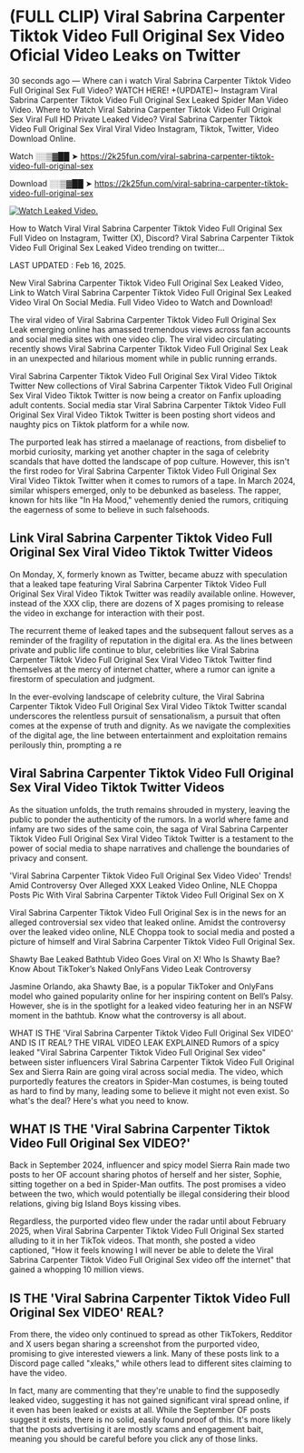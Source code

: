 # (FULL CLIP) Viral Sabrina Carpenter Tiktok Video Full Original Sex Video Oficial Video Leaks on Twitter

30 seconds ago — Where can i watch Viral Sabrina Carpenter Tiktok Video Full Original Sex Full Video? WATCH HERE! +(UPDATE)~ Instagram Viral Sabrina Carpenter Tiktok Video Full Original Sex Leaked Spider Man Video Video. Where to Watch Viral Sabrina Carpenter Tiktok Video Full Original Sex Viral Full HD Private Leaked Video? Viral Sabrina Carpenter Tiktok Video Full Original Sex Viral Viral Video Instagram, Tiktok, Twitter, Video Download Online.

Watch ░░▒▓██ ➤ https://2k25fun.com/viral-sabrina-carpenter-tiktok-video-full-original-sex

Download ░░▒▓██ ➤ https://2k25fun.com/viral-sabrina-carpenter-tiktok-video-full-original-sex

[![Watch Leaked Video.](https://miro.medium.com/v2/resize:fit:828/format:webp/1*cilzJN44JGOrTw9NJCrNHA.gif "Watch Leaked Video")](https://2k25fun.com/viral-sabrina-carpenter-tiktok-video-full-original-sex)

How to Watch Viral Viral Sabrina Carpenter Tiktok Video Full Original Sex Full Video on Instagram, Twitter (X), Discord? Viral Sabrina Carpenter Tiktok Video Full Original Sex Leaked Video trending on twitter...

LAST UPDATED : Feb 16, 2025.

New Viral Sabrina Carpenter Tiktok Video Full Original Sex Leaked Video, Link to Watch Viral Sabrina Carpenter Tiktok Video Full Original Sex Leaked Video Viral On Social Media. Full Video Video to Watch and Download!

The viral video of Viral Sabrina Carpenter Tiktok Video Full Original Sex Leak emerging online has amassed tremendous views across fan accounts and social media sites with one video clip. The viral video circulating recently shows Viral Sabrina Carpenter Tiktok Video Full Original Sex Leak in an unexpected and hilarious moment while in public running errands.

Viral Sabrina Carpenter Tiktok Video Full Original Sex Viral Video Tiktok Twitter New collections of Viral Sabrina Carpenter Tiktok Video Full Original Sex Viral Video Tiktok Twitter is now being a creator on Fanfix uploading adult contents. Social media star Viral Sabrina Carpenter Tiktok Video Full Original Sex Viral Video Tiktok Twitter is been posting short videos and naughty pics on Tiktok platform for a while now.

The purported leak has stirred a maelanage of reactions, from disbelief to morbid curiosity, marking yet another chapter in the saga of celebrity scandals that have dotted the landscape of pop culture. However, this isn't the first rodeo for Viral Sabrina Carpenter Tiktok Video Full Original Sex Viral Video Tiktok Twitter when it comes to rumors of a tape. In March 2024, similar whispers emerged, only to be debunked as baseless. The rapper, known for hits like "In Ha Mood," vehemently denied the rumors, critiquing the eagerness of some to believe in such falsehoods.

## Link Viral Sabrina Carpenter Tiktok Video Full Original Sex Viral Video Tiktok Twitter Videos

On Monday, X, formerly known as Twitter, became abuzz with speculation that a leaked tape featuring Viral Sabrina Carpenter Tiktok Video Full Original Sex Viral Video Tiktok Twitter was readily available online. However, instead of the XXX clip, there are dozens of X pages promising to release the video in exchange for interaction with their post.

The recurrent theme of leaked tapes and the subsequent fallout serves as a reminder of the fragility of reputation in the digital era. As the lines between private and public life continue to blur, celebrities like Viral Sabrina Carpenter Tiktok Video Full Original Sex Viral Video Tiktok Twitter find themselves at the mercy of internet chatter, where a rumor can ignite a firestorm of speculation and judgment.

In the ever-evolving landscape of celebrity culture, the Viral Sabrina Carpenter Tiktok Video Full Original Sex Viral Video Tiktok Twitter scandal underscores the relentless pursuit of sensationalism, a pursuit that often comes at the expense of truth and dignity. As we navigate the complexities of the digital age, the line between entertainment and exploitation remains perilously thin, prompting a re

##  Viral Sabrina Carpenter Tiktok Video Full Original Sex Viral Video Tiktok Twitter Videos

As the situation unfolds, the truth remains shrouded in mystery, leaving the public to ponder the authenticity of the rumors. In a world where fame and infamy are two sides of the same coin, the saga of Viral Sabrina Carpenter Tiktok Video Full Original Sex Viral Video Tiktok Twitter is a testament to the power of social media to shape narratives and challenge the boundaries of privacy and consent.

'Viral Sabrina Carpenter Tiktok Video Full Original Sex Video Video' Trends! Amid Controversy Over Alleged XXX Leaked Video Online, NLE Choppa Posts Pic With Viral Sabrina Carpenter Tiktok Video Full Original Sex on X

Viral Sabrina Carpenter Tiktok Video Full Original Sex is in the news for an alleged controversial sex video that leaked online. Amidst the controversy over the leaked video online, NLE Choppa took to social media and posted a picture of himself and Viral Sabrina Carpenter Tiktok Video Full Original Sex.

Shawty Bae Leaked Bathtub Video Goes Viral on X! Who Is Shawty Bae? Know About TikToker’s Naked OnlyFans Video Leak Controversy

Jasmine Orlando, aka Shawty Bae, is a popular TikToker and OnlyFans model who gained popularity online for her inspiring content on Bell’s Palsy. However, she is in the spotlight for a leaked video featuring her in an NSFW moment in the bathtub. Know what the controversy is all about.

WHAT IS THE 'Viral Sabrina Carpenter Tiktok Video Full Original Sex VIDEO' AND IS IT REAL? THE VIRAL VIDEO LEAK EXPLAINED Rumors of a spicy leaked "Viral Sabrina Carpenter Tiktok Video Full Original Sex video" between sister influencers Viral Sabrina Carpenter Tiktok Video Full Original Sex and Sierra Rain are going viral across social media. The video, which purportedly features the creators in Spider-Man costumes, is being touted as hard to find by many, leading some to believe it might not even exist. So what's the deal? Here's what you need to know.

## WHAT IS THE 'Viral Sabrina Carpenter Tiktok Video Full Original Sex VIDEO?'

Back in September 2024, influencer and spicy model Sierra Rain made two posts to her OF account sharing photos of herself and her sister, Sophie, sitting together on a bed in Spider-Man outfits. The post promises a video between the two, which would potentially be illegal considering their blood relations, giving big Island Boys kissing vibes.

Regardless, the purported video flew under the radar until about February 2025, when Viral Sabrina Carpenter Tiktok Video Full Original Sex started alluding to it in her TikTok videos. That month, she posted a video captioned, "How it feels knowing I will never be able to delete the Viral Sabrina Carpenter Tiktok Video Full Original Sex video off the internet" that gained a whopping 10 million views.

## IS THE 'Viral Sabrina Carpenter Tiktok Video Full Original Sex VIDEO' REAL?

From there, the video only continued to spread as other TikTokers, Redditor and X users began sharing a screenshot from the purported video, promising to give interested viewers a link. Many of these posts link to a Discord page called "xleaks," while others lead to different sites claiming to have the video.

In fact, many are commenting that they're unable to find the supposedly leaked video, suggesting it has not gained significant viral spread online, if it even has been leaked or exists at all. While the September OF posts suggest it exists, there is no solid, easily found proof of this. It's more likely that the posts advertising it are mostly scams and engagement bait, meaning you should be careful before you click any of those links.